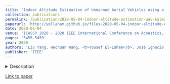 ```yaml
---
title: "Indoor Altitude Estimation of Unmanned Aerial Vehicles using a Bank of Kalman Filters"
collection: publications
permalink: /publication/2020-05-04-indoor-altitude-estimation-uav-kalman-filters
paperurl: 'http://yellaham.github.io/files/2020-05-04-indoor-altitude-estimation-uav-kalman-filters.pdf'
date: 2020-05-04
venue: 'ICASSP 2020 - 2020 IEEE International Conference on Acoustics, Speech and Signal Processing (ICASSP)'
pages: '5455-5459'
year: 2020
authors: 'Liu Yang, Hechuan Wang, <b>Yousef El-Laham</b>, José Ignacio Lamas Fonte, David Trillo Pérez, Mónica F Bugallo'
publisher: 'IEEE'
---
```


<details>
<summary>Description</summary>
<br>
Altitude estimation is important for successful control and navigation of unmanned aerial vehicles (UAVs). UAVs do not 
have indoor access to GPS signals and can only use on-board sensors for reliable estimation of altitude. Unfortunately, 
most existing navigation schemes are not robust to the presence of abnormal obstructions above and below the UAV. In 
this work, we propose a novel strategy for tackling the altitude estimation problem that utilizes multiple model 
adaptive estimation (MMAE), where the candidate models correspond to four scenarios: no obstacles above and below the 
UAV; obstacles above the UAV; obstacles below the UAV; and obstacles above and below the UAV. The principle of 
Occam's razor ensures that the model that offers the most parsimonious explanation of the sensor data has the most 
influence in the MMAE algorithm. We validate the proposed scheme on synthetic and real sensor data.
</details>

[Link to paper](http://yellaham.github.io/files/2020-05-04-indoor-altitude-estimation-uav-kalman-filters.pdf)